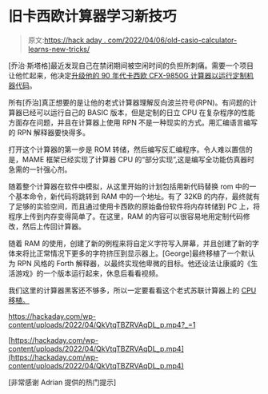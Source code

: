 # 旧卡西欧计算器学习新技巧

> 原文:[https://hack aday . com/2022/04/06/old-casio-calculator-learns-new-tricks/](https://hackaday.com/2022/04/06/old-casio-calculator-learns-new-tricks/)

[乔治·斯塔格]最近发现自己在禁闭期间被空闲时间的负担所刺痛。需要一个项目让他忙起来，他决定[升级他的 90 年代卡西欧 CFX-9850G 计算器以运行定制机器代码](https://threadreaderapp.com/thread/1510649920042283021.html)。

所有[乔治]真正想要的是让他的老式计算器理解反向波兰符号(RPN)。有问题的计算器已经可以运行自己的 BASIC 版本，但是定制的日立 CPU 在复杂程序的性能方面存在问题，并且在计算器上使用 RPN 不是一种现实的方式。用汇编语言编写的 RPN 解释器要快得多。

打开这个计算器的第一步是 ROM 转储，然后编写反汇编程序。令人难以置信的是，MAME 框架已经实现了计算器 CPU 的“部分实现”,这是编写全功能仿真器时急需的一针强心剂。

随着整个计算器在软件中模拟，从这里开始的计划包括用新代码替换 rom 中的一个基本命令，新代码将跳转到 RAM 中的一个地址。有了 32KB 的内存，最终就有了足够的实验空间，而且通过使用卡西欧的原始备份软件将内存转储到 PC 上，将程序上传到内存变得简单了。在这里，RAM 的内容可以很容易地用定制代码修改，然后上传回计算器。

随着 RAM 的使用，创建了新的例程来将自定义字符写入屏幕，并且创建了新的字体来将比正常情况下更多的字符挤压到显示器上。[George]最终移植了一个默认为 RPN 风格的 Forth 解释器，以最终实现他卑微的目标。他还设法让康威的《生活游戏》的一个版本运行起来，休息后看看视频。

我们这里的计算器黑客还不够多，所以一定要看看这个老式苏联计算器上的 [CPU 移植。](https://hackaday.com/2022/01/27/upgrading-a-soviet-calculator-with-a-modern-cpu/)

 <https://hackaday.com/wp-content/uploads/2022/04/QkVtqTBZRVAqDL_p.mp4?_=1>

[https://hackaday.com/wp-content/uploads/2022/04/QkVtqTBZRVAqDL_p.mp4](https://hackaday.com/wp-content/uploads/2022/04/QkVtqTBZRVAqDL_p.mp4)

[非常感谢 Adrian 提供的热门提示]